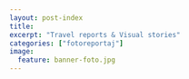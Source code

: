 ```yaml
---
layout: post-index
title: 
excerpt: "Travel reports & Visual stories"
categories: ["fotoreportaj"]
image:
  feature: banner-foto.jpg
---
```

